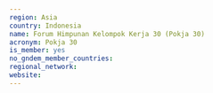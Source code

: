 ```yaml
---
region: Asia
country: Indonesia
name: Forum Himpunan Kelompok Kerja 30 (Pokja 30)
acronym: Pokja 30
is_member: yes
no_gndem_member_countries: 
regional_network: 
website: 
---
```

